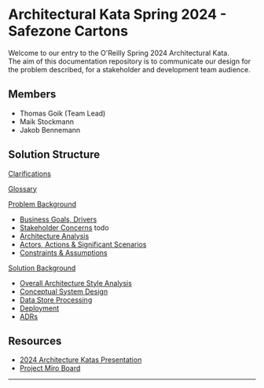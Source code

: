 # Architectural Kata Spring 2024 - Safezone Cartons

Welcome to our entry to the O'Reilly Spring 2024 Architectural Kata.  
The aim of this documentation repository is to communicate our design for the problem described, for a stakeholder and development team audience.

## Members

- Thomas Goik (Team Lead)
- Maik Stockmann
- Jakob Bennemann

## Solution Structure
[Clarifications](Clarifications.md)

[Glossary](Glossary.md)

[Problem Background](Problem/README.md)

- [Business Goals, Drivers](Problem/BusinessGoalsDrivers.md)
- [Stakeholder Concerns](Problem/StakeholderConcerns.md) todo
- [Architecture Analysis](Problem/ArchitectureAnalysis.md)
- [Actors, Actions & Significant Scenarios](Problem/ActorsActions.md)
- [Constraints & Assumptions](Problem/ConstraintsAndAssumptions.md)

[Solution Background](Solution/README.md)

- [Overall Architecture Style Analysis](Solution/ArchitecturePattern.md)
- [Conceptual System Design](Solution/Conceptual.md)
- [Data Store Processing](Solution/DataStore.md)
- [Deployment](Solution/Deployment.md)
- [ADRs](ADRs/README.md)

## Resources <a href='#' id='resources'></a>

- [2024 Architecture Katas Presentation](assets/docs/2024-spring-kick-off.pdf)
- [Project Miro Board](https://miro.com/app/board/uXjVNuLaflw=/?share_link_id=105993346647)

---